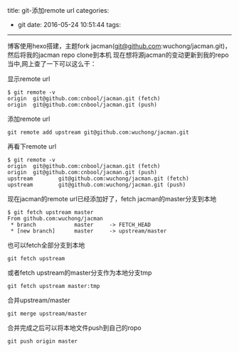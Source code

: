 title: git-添加remote url
categories:
  - git
date: 2016-05-24 10:51:44
tags:
---

博客使用hexo搭建，主题fork jacman(git@github.com:wuchong/jacman.git)，然后将我的jacman repo clone到本机
现在想将源jacman的变动更新到我的repo当中,网上查了一下可以这么干：

显示remote url
```
$ git remote -v
origin  git@github.com:cnbool/jacman.git (fetch)
origin  git@github.com:cnbool/jacman.git (push)
```

添加remote url
```
git remote add upstream git@github.com:wuchong/jacman.git
```

再看下remote url
```
$ git remote -v
origin  git@github.com:cnbool/jacman.git (fetch)
origin  git@github.com:cnbool/jacman.git (push)
upstream        git@github.com:wuchong/jacman.git (fetch)
upstream        git@github.com:wuchong/jacman.git (push)
```

现在jacman的remote url已经添加好了，fetch jacman的master分支到本地
```
$ git fetch upstream master
From github.com:wuchong/jacman
 * branch            master     -> FETCH_HEAD
 * [new branch]      master     -> upstream/master
```

也可以fetch全部分支到本地
```
git fetch upstream
```

或者fetch upstream的master分支作为本地分支tmp
```
git fetch upstream master:tmp
```

合并upstream/master
```
git merge upstream/master
```

合并完成之后可以将本地文件push到自己的ropo
```
git push origin master
```



